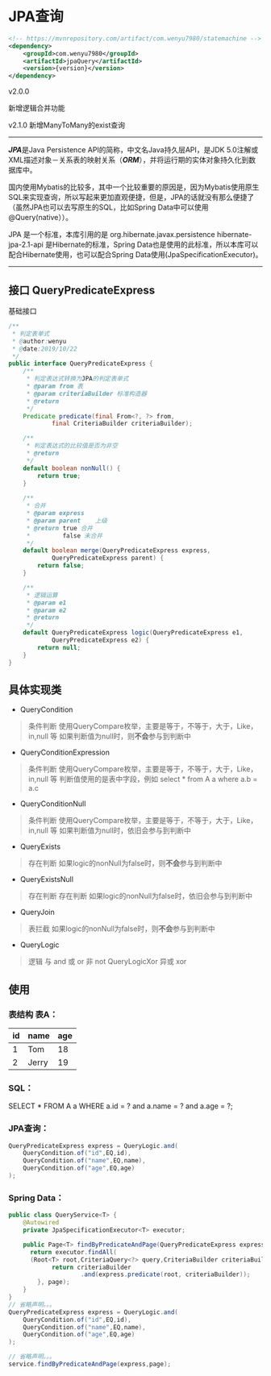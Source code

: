 ﻿

# JPA查询
```xml
<!-- https://mvnrepository.com/artifact/com.wenyu7980/statemachine -->
<dependency>
    <groupId>com.wenyu7980</groupId>
    <artifactId>jpaQuery</artifactId>
    <version>{version}</version>
</dependency>
```

v2.0.0

新增逻辑合并功能

v2.1.0
新增ManyToMany的exist查询


-----------------

***JPA***是Java Persistence API的简称，中文名Java持久层API，是JDK 5.0注解或XML描述对象－关系表的映射关系（***ORM***），并将运行期的实体对象持久化到数据库中。

国内使用Mybatis的比较多，其中一个比较重要的原因是，因为Mybatis使用原生SQL来实现查询，所以写起来更加直观便捷，但是，JPA的话就没有那么便捷了（虽然JPA也可以去写原生的SQL，比如Spring Data中可以使用@Query(native））。

JPA 是一个标准，本库引用的是 org.hibernate.javax.persistence hibernate-jpa-2.1-api 是Hibernate的标准，Spring Data也是使用的此标准，所以本库可以配合Hibernate使用，也可以配合Spring Data使用(JpaSpecificationExecutor)。

----------------
## 接口 QueryPredicateExpress
基础接口
```java
/**
 * 判定表单式
 * @author:wenyu
 * @date:2019/10/22
 */
public interface QueryPredicateExpress {
    /**
     * 判定表达式转换为JPA的判定表单式
     * @param from 表
     * @param criteriaBuilder 标准构造器
     * @return
     */
    Predicate predicate(final From<?, ?> from,
            final CriteriaBuilder criteriaBuilder);

    /**
     * 判定表达式的比较值是否为非空
     * @return
     */
    default boolean nonNull() {
        return true;
    }
    
    /**
     * 合并
     * @param express
     * @param parent    上级
     * @return true 合并
     *         false 未合并
     */
    default boolean merge(QueryPredicateExpress express,
            QueryPredicateExpress parent) {
        return false;
    }

    /**
     * 逻辑运算
     * @param e1
     * @param e2
     * @return
     */
    default QueryPredicateExpress logic(QueryPredicateExpress e1,
            QueryPredicateExpress e2) {
        return null;
    }
}
```
## 具体实现类
+ QueryCondition
>条件判断
使用QueryCompare枚举，主要是等于，不等于，大于，Like，in,null 等
如果判断值为null时，则**不会**参与到判断中
+ QueryConditionExpression
>条件判断
使用QueryCompare枚举，主要是等于，不等于，大于，Like，in,null 等
判断值使用的是表中字段，例如 select * from A a where a.b = a.c
+ QueryConditionNull
>条件判断
使用QueryCompare枚举，主要是等于，不等于，大于，Like，in,null 等
如果判断值为null时，依旧会参与到判断中
+ QueryExists
>存在判断
如果logic的nonNull为false时，则**不会**参与到判断中
+ QueryExistsNull
>存在判断
存在判断
如果logic的nonNull为false时，依旧会参与到判断中
+ QueryJoin
>表拦截
如果logic的nonNull为false时，则**不会**参与到判断中
+ QueryLogic
>逻辑
与 and 或 or 非 not
QueryLogicXor
>异或 xor

## 使用
### 表结构 表A：
|id|name|age|
|----|----|----|
|1|Tom|18|
|2|Jerry|19|
### SQL：
SELECT * FROM A a WHERE a.id = ? and a.name = ? and a.age = ?;

### JPA查询：
```java
QueryPredicateExpress express = QueryLogic.and(
    QueryCondition.of("id",EQ,id),
    QueryCondition.of("name",EQ,name),
    QueryCondition.of("age",EQ,age)
);
```
### Spring Data：
```java
public class QueryService<T> {
    @Autowired
    private JpaSpecificationExecutor<T> executor;

    public Page<T> findByPredicateAndPage(QueryPredicateExpress express, Pageable page) {
      return executor.findAll(
      (Root<T> root,CriteriaQuery<?> query,CriteriaBuilder criteriaBuilder) ->{
            return criteriaBuilder
                    .and(express.predicate(root, criteriaBuilder));
        }, page);
    }
}
// 省略声明。。。
QueryPredicateExpress express = QueryLogic.and(
    QueryCondition.of("id",EQ,id),
    QueryCondition.of("name",EQ,name),
    QueryCondition.of("age",EQ,age)
);

// 省略声明。。。
service.findByPredicateAndPage(express,page);


```
